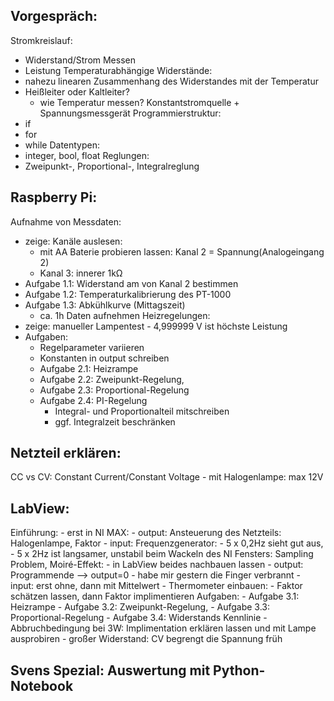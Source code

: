 ## Vorgespräch:
Stromkreislauf:
- Widerstand/Strom Messen
- Leistung
Temperaturabhängige Widerstände:
- nahezu linearen Zusammenhang des Widerstandes mit der Temperatur
- Heißleiter oder Kaltleiter?
	- wie Temperatur messen?  Konstantstromquelle + Spannungsmessgerät 
Programmierstruktur:
- if
- for
- while
Datentypen:
- integer, bool, float
Reglungen:
- Zweipunkt-, Proportional-, Integralreglung
    
## Raspberry Pi:
Aufnahme von Messdaten:
- zeige: Kanäle auslesen:
	- mit AA Baterie probieren lassen: Kanal 2 = Spannung(Analogeingang 2)  
	- Kanal 3: innerer 1kΩ
- Aufgabe 1.1: Widerstand am von Kanal 2 bestimmen
- Aufgabe 1.2: Temperaturkalibrierung des PT-1000
- Aufgabe 1.3: Abkühlkurve (Mittagszeit)
	- ca. 1h Daten aufnehmen
Heizregelungen:
- zeige: manueller Lampentest
		- 4,999999 V ist höchste Leistung
- Aufgaben:
	- Regelparameter variieren
	- Konstanten in output schreiben    
	- Aufgabe 2.1: Heizrampe 
	- Aufgabe 2.2: Zweipunkt-Regelung,
	- Aufgabe 2.3: Proportional-Regelung
	- Aufgabe 2.4: PI-Regelung
		- Integral- und Proportionalteil mitschreiben
		- ggf. Integralzeit beschränken

## Netzteil erklären: 
CC vs CV: Constant Current/Constant Voltage
	- mit Halogenlampe: max 12V

## LabView:
Einführung:
	- erst in NI MAX: 
		- output: Ansteuerung des Netzteils: Halogenlampe, Faktor
		- input: Frequenzgenerator: 
			- 5 x 0,2Hz sieht gut aus, 
			- 5 x 2Hz ist langsamer, unstabil beim Wackeln des NI Fensters: Sampling Problem, Moiré-Effekt:
	- in LabView beides nachbauen lassen
		- output: Programmende --> output=0
			- habe mir gestern die Finger verbrannt
		- input: erst ohne, dann mit Mittelwert
	- Thermometer einbauen:
		- Faktor schätzen lassen, dann Faktor implimentieren
Aufgaben:
    - Aufgabe 3.1: Heizrampe 
    - Aufgabe 3.2: Zweipunkt-Regelung,
    - Aufgabe 3.3: Proportional-Regelung
    - Aufgabe 3.4: Widerstands Kennlinie
        - Abbruchbedingung bei 3W: Implimentation erklären lassen und mit Lampe ausprobiren
        - großer Widerstand: CV begrengt die Spannung früh

## Svens Spezial: Auswertung mit Python-Notebook






